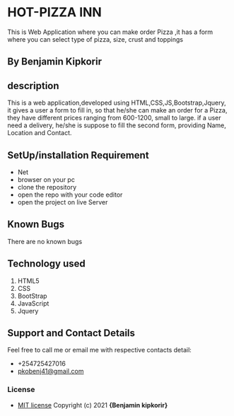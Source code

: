 # HOT-PIZZA INN

This is Web Application where you can make  order Pizza
,it has a form where you can select type of pizza, size, crust and toppings
## By Benjamin Kipkorir
## description
This is a web application,developed using HTML,CSS,JS,Bootstrap,Jquery, it gives a user  a form to fill in, so that he/she can make an order for a Pizza, they have different prices ranging from 600-1200, small to large. if a user need a delivery, he/she is suppose to fill the second form, providing Name, Location and Contact.

## SetUp/installation Requirement
* Net
* browser on your pc
* clone the repository
* open the repo with your code editor
* open the project on live Server
## Known Bugs
There are no known bugs 

## Technology used
1. HTML5
2. CSS
3. BootStrap
4. JavaScript
5. Jquery
## Support and Contact Details
Feel free to call me or email me with respective contacts detail:
* +254725427016
* pkobenj41@gmail.com
### License
* <a href="https://github.com/Kipkorir2017/Hot-Pizza-inn/blob/gh-pages/Licence">MIT license</a>
Copyright (c) 2021 **{Benjamin kipkorir}**